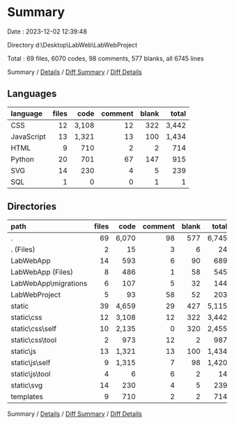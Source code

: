 # Summary

Date : 2023-12-02 12:39:48

Directory d:\\Desktop\\LabWeb\\LabWebProject

Total : 69 files,  6070 codes, 98 comments, 577 blanks, all 6745 lines

Summary / [Details](details.md) / [Diff Summary](diff.md) / [Diff Details](diff-details.md)

## Languages
| language | files | code | comment | blank | total |
| :--- | ---: | ---: | ---: | ---: | ---: |
| CSS | 12 | 3,108 | 12 | 322 | 3,442 |
| JavaScript | 13 | 1,321 | 13 | 100 | 1,434 |
| HTML | 9 | 710 | 2 | 2 | 714 |
| Python | 20 | 701 | 67 | 147 | 915 |
| SVG | 14 | 230 | 4 | 5 | 239 |
| SQL | 1 | 0 | 0 | 1 | 1 |

## Directories
| path | files | code | comment | blank | total |
| :--- | ---: | ---: | ---: | ---: | ---: |
| . | 69 | 6,070 | 98 | 577 | 6,745 |
| . (Files) | 2 | 15 | 3 | 6 | 24 |
| LabWebApp | 14 | 593 | 6 | 90 | 689 |
| LabWebApp (Files) | 8 | 486 | 1 | 58 | 545 |
| LabWebApp\\migrations | 6 | 107 | 5 | 32 | 144 |
| LabWebProject | 5 | 93 | 58 | 52 | 203 |
| static | 39 | 4,659 | 29 | 427 | 5,115 |
| static\\css | 12 | 3,108 | 12 | 322 | 3,442 |
| static\\css\\self | 10 | 2,135 | 0 | 320 | 2,455 |
| static\\css\\tool | 2 | 973 | 12 | 2 | 987 |
| static\\js | 13 | 1,321 | 13 | 100 | 1,434 |
| static\\js\\self | 9 | 1,315 | 7 | 98 | 1,420 |
| static\\js\\tool | 4 | 6 | 6 | 2 | 14 |
| static\\svg | 14 | 230 | 4 | 5 | 239 |
| templates | 9 | 710 | 2 | 2 | 714 |

Summary / [Details](details.md) / [Diff Summary](diff.md) / [Diff Details](diff-details.md)